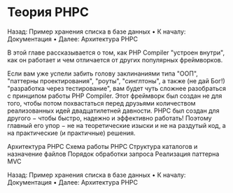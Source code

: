 # Теория PHPC

Назад: Пример хранения списка в базе данных • К началу: Документация • Далее: Архитектура PHPC

В этой главе рассказывается о том, как PHP Compiler "устроен внутри", как он работает и чем отличается от других популярных фреймворков.

Если вам уже успели забить голову заклинаниями типа "ООП", "паттерны проектирования", "роуты", "синглтоны", а также (не дай Бог!) "разработка через тестирование", вам будет чуть сложнее разобраться с принципом работы PHP Compiler. Этот фреймворк был создан не для того, чтобы потом похвастаться перед друзьями количеством реализованных идей двадцатилетней давности. PHPC был создан для другого − чтобы быстро, надежно и эффективно работать! Поэтому главный его упор − не на теоретические изыски и не на раздутый код, а на практические (и практичные) решения.

Архитектура PHPC
Схема работы PHPC
Структура каталогов и назначение файлов
Порядок обработки запроса
Реализация паттерна MVC

Назад: Пример хранения списка в базе данных • К началу: Документация • Далее: Архитектура PHPC